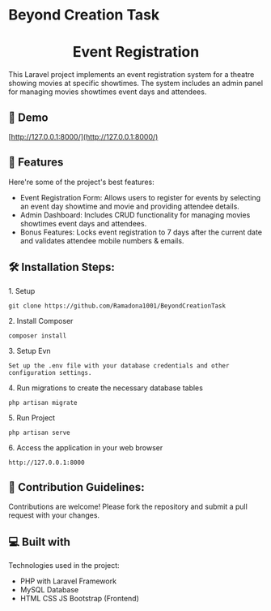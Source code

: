 # Beyond Creation Task
<h1 align="center" id="title">Event Registration</h1>

<p id="description">This Laravel project implements an event registration system for a theatre showing movies at specific showtimes. The system includes an admin panel for managing movies showtimes event days and attendees.</p>

<h2>🚀 Demo</h2>

[http://127.0.0.1:8000/](http://127.0.0.1:8000/)

  
  
<h2>🧐 Features</h2>

Here're some of the project's best features:

*   Event Registration Form: Allows users to register for events by selecting an event day showtime and movie and providing attendee details.
*   Admin Dashboard: Includes CRUD functionality for managing movies showtimes event days and attendees.
*   Bonus Features: Locks event registration to 7 days after the current date and validates attendee mobile numbers & emails.

<h2>🛠️ Installation Steps:</h2>

<p>1. Setup</p>

```
git clone https://github.com/Ramadona1001/BeyondCreationTask
```

<p>2. Install Composer</p>

```
composer install
```

<p>3. Setup Evn</p>

```
Set up the .env file with your database credentials and other configuration settings.
```

<p>4. Run migrations to create the necessary database tables</p>

```
php artisan migrate
```

<p>5. Run Project</p>

```
php artisan serve
```

<p>6. Access the application in your web browser</p>

```
http://127.0.0.1:8000
```

<h2>🍰 Contribution Guidelines:</h2>

Contributions are welcome! Please fork the repository and submit a pull request with your changes.

  
  
<h2>💻 Built with</h2>

Technologies used in the project:

*   PHP with Laravel Framework
*   MySQL Database
*   HTML CSS JS Bootstrap (Frontend)
